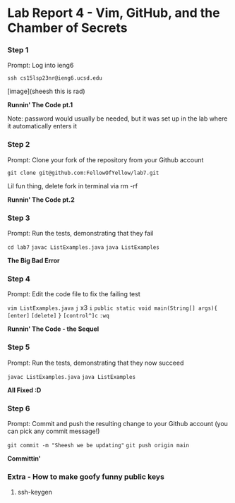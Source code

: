 # Lab Report 4 - Vim, GitHub, and the Chamber of Secrets


### Step 1
Prompt: Log into ieng6

`ssh cs15lsp23nr@ieng6.ucsd.edu`

[image](sheesh this is rad)

**Runnin' The Code pt.1**

Note: password would usually be needed, but it was set up in the lab where it automatically enters it

### Step 2
Prompt: Clone your fork of the repository from your Github account

`git clone git@github.com:FellowOfYellow/lab7.git`

Lil fun thing, delete fork in terminal via rm -rf <name of file>

**Runnin' The Code pt.2**


### Step 3
Prompt: Run the tests, demonstrating that they fail

`cd lab7`
`javac ListExamples.java`
`java ListExamples`

**The Big Bad Error**


### Step 4
Prompt: Edit the code file to fix the failing test

`vim ListExamples.java`
`j` x3
`i`
`public static void main(String[] args){`
`[enter]`
`[delete]`
`}`
`[control^]c`
`:wq`
  
**Runnin' The Code - the Sequel**

### Step 5
Prompt: Run the tests, demonstrating that they now succeed

`javac ListExamples.java`
`java ListExamples`

**All Fixed :D**

### Step 6
Prompt: Commit and push the resulting change to your Github account (you can pick any commit message!)

`git commit -m "Sheesh we be updating"`
`git push origin main`

**Committin'**
  

  
### Extra - How to make goofy funny public keys
1. ssh-keygen
